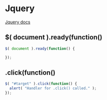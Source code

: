 # Jquery
[Jquery docs](https://jquery.com/)
## $( document ).ready(function()
```js
$( document ).ready(function() {

});
```

## .click(function()
```js
$( "#target" ).click(function() {
  alert( "Handler for .click() called." );
});

```
